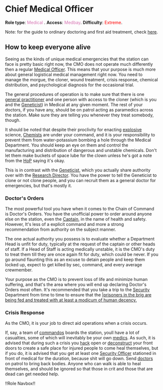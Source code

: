 # Chief Medical Officer

**Role type**: <font color= "#d673b2">Medical</font> . **Access**: <font color="#d673b2">Medbay</font>. **Difficulty**: <font color="Red">Extreme</font>.



Note: for the guide to ordinary doctoring and first aid treatment, check [here](Medical-Doctor.md).



## How to keep everyone alive


Seeing as the kinds of unique medical emergencies that the station can face is pretty basic right now, the CMO does not operate much differently then a regular [Medical Officer](Medical-Doctor.md). This means that your purpose is much more about general logistical medical management right now. You need to manage the morgue, the cloner, wound treatment, crisis response, chemical distribution, and psychological diagnosis for the occasional trial. 


The general procedures of operation is to make sure that there is one [general practitioner](Medical-Doctor.md) and one person with access to the cloner (which is you and the [Geneticist](Geneticist.md)) in Medical at any given moment. The rest of your doctors, if you have any, should be on patrol acting as paramedics across the station. Make sure they are telling you whenever they treat somebody, though.

It should be noted that despite their proclivity for enacting [explosive](Chemistry.md) science, [Chemists](Chemist.md) are under your command, and it is your responsibility to prevent them from water-potassium bombing a hole through the Medical Department. You should keep an eye on them and control the manufacturing and distribution of dangerous and unstable chemicals. Don't let them make buckets of space lube for the clown unless he's got a note from the [HoP](HoP.md) saying it's okay.

This is in contrast with the [Geneticist](Geneticist.md), which you actually share authority over with the [Research Director](Research-Director.md). You have the power to tell the Geneticist to clone or not clone people, and you can recruit them as a general doctor for emergencies, but that's mostly it.


### Doctor's Orders


The most powerful tool you have when it comes to the Chain of Command is Doctor's Orders. You have the unofficial power to order around anyone else on the station, even the [Captain](Captain.md), in the name of health and safety. However, It's less of a explicit command and more a strong recommendation from authority on the subject manner.

The one actual authority you possess is to evaluate whether a Department Head is unfit for duty, typically at the request of the captain or other heads of staff. If a Head of Staff is acting medically unstable, it is the CMO's duty to treat them till they are once again fit for duty, which could be never. If you go around flaunting this as an excuse to detain people and keep them locked up, expect to get killed by sec, command, and every average crewmember.

Your purpose as the CMO is to prevent loss of life and minimize human suffering, and that's the area where you will end up declaring Doctor's Orders most often. It's recommended that you take a trip to the [Security](Security.md) Department from time to time to ensure that the [|prisoners in the brig are being fed and treated with at least a modicum of human decency.](So-close-to-impossible-that-it-might-as-well-not-even-exist.md)


### Crisis Response


As the CMO, it is your job to direct aid operations when a crisis occurs.

If, say, a team of [commandos](Nuclear-Emergency.md) boards the station, youll have a lot of casualties, some of which will inevitably be your own [medics](Medical-Doctor.md). As such, it is advised that during such a crisis you [hack](Hacking-Guide.md) open or [deconstruct](Construction.md) your front doors to create a safe place for injured people to come heal themselves, but if you do, it is advised that you get at least one [Security Officer](Security.md) stationed in front of medical for the duration, because shit will go down. Send [doctors](Medical-Doctor.md) on patrol to bring back bodies. Anyone who can walk is able to heal themselves, and should be ignored so that those in crit and those that are dead can get needed help.

!!Role Navbox!!

